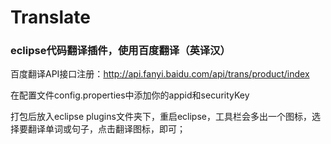 # Translate
### eclipse代码翻译插件，使用百度翻译（英译汉）

百度翻译API接口注册：http://api.fanyi.baidu.com/api/trans/product/index

在配置文件config.properties中添加你的appid和securityKey

打包后放入eclipse plugins文件夹下，重启eclipse，工具栏会多出一个图标，选择要翻译单词或句子，点击翻译图标，即可；
